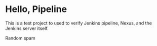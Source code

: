 # Hello, Pipeline

This is a test project to used to verify Jenkins pipeline, Nexus, and the Jenkins server itself.

Random spam

